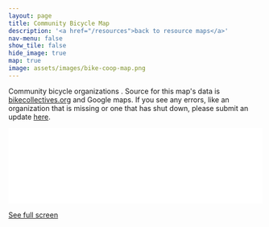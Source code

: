```yaml
---
layout: page
title: Community Bicycle Map
description: '<a href="/resources">back to resource maps</a>'
nav-menu: false
show_tile: false
hide_image: true
map: true
image: assets/images/bike-coop-map.png
---
```


<p>Community bicycle organizations . Source for this map's data is <a href="https://www.bikecollectives.org">bikecollectives.org</a> and Google maps.  If you see any errors, like an organization that is missing or one that has shut down, please submit an update <a href="">here</a>.</p>

<div class="iframeholder"><iframe width="100%" id="map" frameborder="0" allowfullscreen src="//umap.openstreetmap.fr/en/map/community-bicycle-organizations_688675?scaleControl=false&miniMap=false&scrollWheelZoom=false&zoomControl=true&allowEdit=false&moreControl=true&searchControl=null&tilelayersControl=null&embedControl=null&datalayersControl=true&onLoadPanel=undefined&captionBar=false"></iframe></div><p><a href="//umap.openstreetmap.fr/en/map/community-bicycle-organizations_688675">See full screen</a></p>

